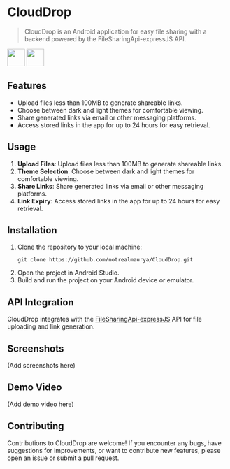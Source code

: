 # CloudDrop

>CloudDrop is an Android application for easy file sharing with a backend powered by the FileSharingApi-expressJS API.
<div>
    <img src="https://cdn.icon-icons.com/icons2/2108/PNG/512/kotlin_icon_130893.png" width="40" height="40">
    <img src="https://cdn.worldvectorlogo.com/logos/android-logomark.svg" width="40" height="40">
</div>


## Features
* Upload files less than 100MB to generate shareable links.
* Choose between dark and light themes for comfortable viewing.
* Share generated links via email or other messaging platforms.
* Access stored links in the app for up to 24 hours for easy retrieval.

## Usage
1. **Upload Files**: Upload files less than 100MB to generate shareable links.
2. **Theme Selection**: Choose between dark and light themes for comfortable viewing.
3. **Share Links**: Share generated links via email or other messaging platforms.
4. **Link Expiry**: Access stored links in the app for up to 24 hours for easy retrieval.

## Installation
1. Clone the repository to your local machine:
   ```
   git clone https://github.com/notrealmaurya/CloudDrop.git
   ```
2. Open the project in Android Studio.
3. Build and run the project on your Android device or emulator.

## API Integration
CloudDrop integrates with the [FileSharingApi-expressJS](https://github.com/notrealmaurya/FileSharingApi-expressJS) API for file uploading and link generation.

## Screenshots
(Add screenshots here)

## Demo Video
(Add demo video here)

## Contributing
Contributions to CloudDrop are welcome! If you encounter any bugs, have suggestions for improvements, or want to contribute new features, please open an issue or submit a pull request.
